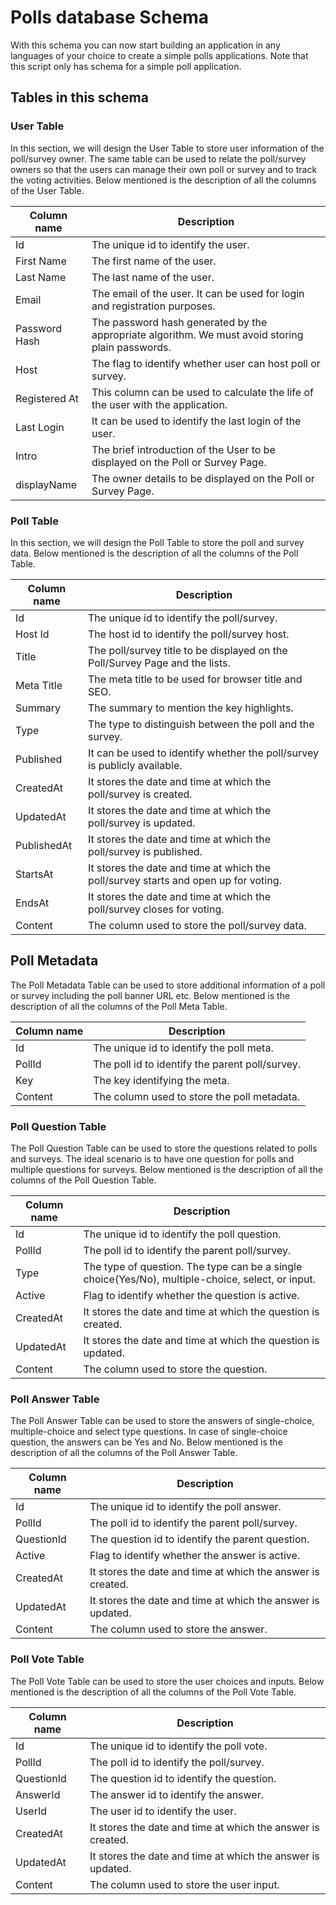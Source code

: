 # Polls database Schema

With this schema you can now start building an application in any languages of your choice to create a simple polls applications. Note that this script only has schema for a simple poll application. 

## Tables in this schema

### User Table
In this section, we will design the User Table to store user information of the poll/survey owner. The same table can be used to relate the poll/survey owners so that the users can manage their own poll or survey and to track the voting activities. Below mentioned is the description of all the columns of the User Table.

|Column name| Description|
| ----------- | ----------- |
|Id|The unique id to identify the user.|
|First Name|The first name of the user.|
|Last Name|	The last name of the user.|
|Email|	The email of the user. It can be used for login and registration purposes.|
|Password Hash|	The password hash generated by the appropriate algorithm. We must avoid storing plain passwords.|
|Host	|The flag to identify whether user can host poll or survey.|
|Registered At|	This column can be used to calculate the life of the user with the application.|
|Last Login	| It can be used to identify the last login of the user.|
|Intro	|The brief introduction of the User to be displayed on the Poll or Survey Page.|
|displayName|	The owner details to be displayed on the Poll or Survey Page. |

### Poll Table
In this section, we will design the Poll Table to store the poll and survey data. Below mentioned is the description of all the columns of the Poll Table.

|Column name| Description|
| ----------- | ----------- |
|Id|	The unique id to identify the poll/survey.|
|Host Id|	The host id to identify the poll/survey host.|
|Title|	The poll/survey title to be displayed on the Poll/Survey Page and the lists.|
|Meta Title |	The meta title to be used for browser title and SEO.|
|Summary	|The summary to mention the key highlights.|
|Type	|The type to distinguish between the poll and the survey.|
|Published | It can be used to identify whether the poll/survey is publicly available.|
|CreatedAt	| It stores the date and time at which the poll/survey is created.|
|UpdatedAt	 | It stores the date and time at which the poll/survey is updated.|
|PublishedAt	| It stores the date and time at which the poll/survey is published.|
|StartsAt	| It stores the date and time at which the poll/survey starts and open up for voting.|
|EndsAt|	It stores the date and time at which the poll/survey closes for voting.|
|Content	| The column used to store the poll/survey data.|


## Poll Metadata 
The Poll Metadata  Table can be used to store additional information of a poll or survey including the poll banner URL etc. Below mentioned is the description of all the columns of the Poll Meta Table.

|Column name| Description|
| ----------- | ----------- |
|Id|	The unique id to identify the poll meta.|
|PollId|	The poll id to identify the parent poll/survey. |
|Key|	The key identifying the meta. |
|Content|	The column used to store the poll metadata. | 

### Poll Question Table
The Poll Question Table can be used to store the questions related to polls and surveys. The ideal scenario is to have one question for polls and multiple questions for surveys. Below mentioned is the description of all the columns of the Poll Question Table.

|Column name| Description|
| ----------- | ----------- |
|Id| The unique id to identify the poll question.|
|PollId|	The poll id to identify the parent poll/survey. |
|Type|	The type of question. The type can be a single choice(Yes/No), multiple-choice, select, or input. |
|Active|	Flag to identify whether the question is active. |
|CreatedAt |	It stores the date and time at which the question is created. |
|UpdatedAt	| It stores the date and time at which the question is updated. |
|Content|	The column used to store the question. |


### Poll Answer Table
The Poll Answer Table can be used to store the answers of single-choice, multiple-choice and select type questions. In case of single-choice question, the answers can be Yes and No. Below mentioned is the description of all the columns of the Poll Answer Table.

|Column name| Description|
| ----------- | ----------- |
|Id|	The unique id to identify the poll answer.|
|PollId|	The poll id to identify the parent poll/survey.|
|QuestionId|	The question id to identify the parent question.|
|Active|	Flag to identify whether the answer is active. |
|CreatedAt|	It stores the date and time at which the answer is created. |
|UpdatedAt |	It stores the date and time at which the answer is updated. |
|Content|	The column used to store the answer.|


### Poll Vote Table
The Poll Vote Table can be used to store the user choices and inputs. Below mentioned is the description of all the columns of the Poll Vote Table.

|Column name | Description|
| ----------- | ----------- |
|Id	| The unique id to identify the poll vote. |
|PollId |	The poll id to identify the poll/survey.|
|QuestionId	| The question id to identify the question.|
|AnswerId |	The answer id to identify the answer.|
|UserId |	The user id to identify the user.|
|CreatedAt |	It stores the date and time at which the answer is created.|
|UpdatedAt | It stores the date and time at which the answer is updated.|
|Content |	The column used to store the user input.|
